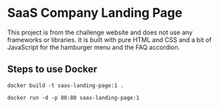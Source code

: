  # SaaS Company Landing Page 


This project is from the  challenge website and does not use any frameworks or libraries. It is built with pure HTML and CSS and a bit of JavaScript for the hamburger menu  and the FAQ accordion.
 

 

## Steps to use Docker 

 ```shell
docker build -t saas-landing-page:1 .
```

```shell
docker run -d -p 80:80 saas-landing-page:1
```
